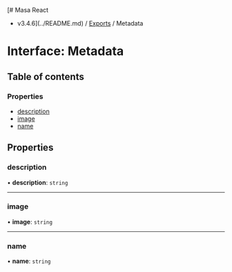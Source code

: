 [# Masa React
 - v3.4.6](../README.md) / [Exports](../modules.md) / Metadata

# Interface: Metadata

## Table of contents

### Properties

- [description](Metadata.md#description)
- [image](Metadata.md#image)
- [name](Metadata.md#name)

## Properties

### description

• **description**: `string`

___

### image

• **image**: `string`

___

### name

• **name**: `string`

